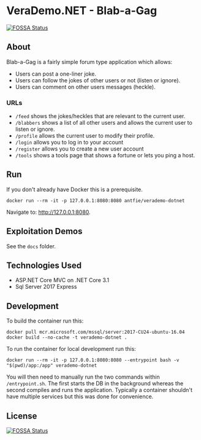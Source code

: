 # VeraDemo.NET - Blab-a-Gag
[![FOSSA Status](https://app.fossa.com/api/projects/git%2Bgithub.com%2Fandrewgc%2Fverademo-dotnetcore.svg?type=shield)](https://app.fossa.com/projects/git%2Bgithub.com%2Fandrewgc%2Fverademo-dotnetcore?ref=badge_shield)


## About

Blab-a-Gag is a fairly simple forum type application which allows:
* Users can post a one-liner joke.
* Users can follow the jokes of other users or not (listen or ignore).
* Users can comment on other users messages (heckle).

### URLs

* `/feed` shows the jokes/heckles that are relevant to the current user.
* `/blabbers` shows a list of all other users and allows the current user to listen or ignore.
* `/profile` allows the current user to modify their profile.
* `/login` allows you to log in to your account
* `/register` allows you to create a new user account
* `/tools` shows a tools page that shows a fortune or lets you ping a host.
 
## Run

If you don't already have Docker this is a prerequisite.

```
docker run --rm -it -p 127.0.0.1:8080:8080 antfie/verademo-dotnet
```

Navigate to: http://127.0.0.1:8080.

## Exploitation Demos

See the `docs` folder.

## Technologies Used

* ASP.NET Core MVC on .NET Core 3.1
* Sql Server 2017 Express

## Development

To build the container run this:
```
docker pull mcr.microsoft.com/mssql/server:2017-CU24-ubuntu-16.04
docker build --no-cache -t verademo-dotnet .
```

To run the container for local development run this:
```
docker run --rm -it -p 127.0.0.1:8080:8080 --entrypoint bash -v "$(pwd)/app:/app" verademo-dotnet
```

You will then need to manually run the two commands within `/entrypoint.sh`. The first starts the DB in the background whereas the second compiles and runs the application. Typically a container shouldn't have multiple services but this was done for convenience.

## License
[![FOSSA Status](https://app.fossa.com/api/projects/git%2Bgithub.com%2Fandrewgc%2Fverademo-dotnetcore.svg?type=large)](https://app.fossa.com/projects/git%2Bgithub.com%2Fandrewgc%2Fverademo-dotnetcore?ref=badge_large)
